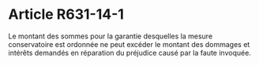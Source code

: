 # Article R631-14-1

<p>Le montant des sommes pour la garantie desquelles la mesure conservatoire est ordonnée ne peut excéder le montant des dommages et intérêts demandés en réparation du préjudice causé par la faute invoquée. </p>